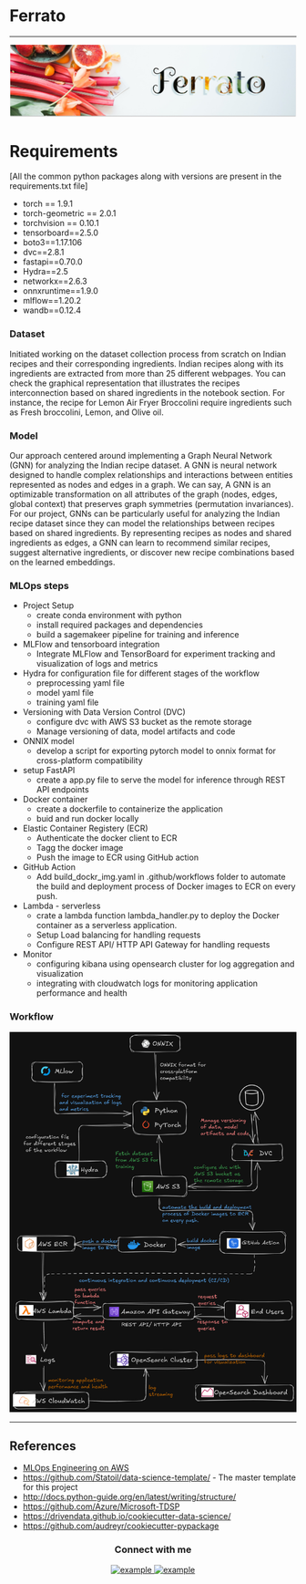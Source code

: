 
# Ferrato


---
![Ferrato](https://github.com/Sparten-Ashvinee/Ferrato/blob/master/food.png)

# Requirements
[All the common python packages along with versions are present in the requirements.txt file]
- torch == 1.9.1
- torch-geometric == 2.0.1
- torchvision == 0.10.1
- tensorboard==2.5.0
- boto3==1.17.106
- dvc==2.8.1
- fastapi==0.70.0
- Hydra==2.5
- networkx==2.6.3
- onnxruntime==1.9.0
- mlflow==1.20.2
- wandb==0.12.4


### Dataset
Initiated working on the dataset collection process from scratch on Indian recipes and their corresponding ingredients. Indian recipes along with its ingredients are extracted from more than 25 different webpages. You can check the graphical representation that illustrates the recipes interconnection based on shared ingredients in the notebook section. For instance, the recipe for Lemon Air Fryer Broccolini require ingredients such as Fresh broccolini, Lemon, and Olive oil. 

### Model
Our approach centered around implementing a Graph Neural Network (GNN) for analyzing the Indian recipe dataset. A GNN is neural network designed to handle complex relationships and interactions between entities represented as nodes and edges in a graph. We can say, A GNN is an optimizable transformation on all attributes of the graph (nodes, edges, global context) that preserves graph symmetries (permutation invariances).  
For our project, GNNs can be particularly useful for analyzing the Indian recipe dataset since they can model the relationships between recipes based on shared ingredients. By representing recipes as nodes and shared ingredients as edges, a GNN can learn to recommend similar recipes, suggest alternative ingredients, or discover new recipe combinations based on the learned embeddings.

### MLOps steps
- Project Setup
    - create conda environment with python
    - install required packages and dependencies
    - build a sagemakeer pipeline for training and inference
- MLFlow and tensorboard integration
    - Integrate MLFlow and TensorBoard for experiment tracking and visualization of logs and metrics
- Hydra for configuration file for different stages of the workflow
    - preprocessing yaml file
    - model yaml file
    - training yaml file
- Versioning with Data Version Control (DVC)
   - configure dvc with AWS S3 bucket as the remote storage
   - Manage versioning of data, model artifacts and code
- ONNIX model
    - develop a script for exporting pytorch model to onnix format for cross-platform compatibility
- setup FastAPI
    - create a app.py file to serve the model for inference through REST API endpoints
- Docker container
    - create a dockerfile to containerize the application
    - buid and run docker locally 
- Elastic Container Registery (ECR)
    - Authenticate the docker client to ECR
    - Tagg the docker image
    - Push the image to ECR using GitHub action
- GitHub Action
    - Add build_dockr_img.yaml in .github/workflows folder to automate the build and deployment process of Docker images to ECR on every push.
- Lambda - serverless
    - crate a lambda function lambda_handler.py to deploy the Docker container as a serverless application.
    - Setup Load balancing for handling requests
    - Configure REST API/ HTTP API Gateway for handling requests
- Monitor
    - configuring kibana using opensearch cluster for log aggregation and visualization
    - integrating with cloudwatch logs for monitoring application performance and health

### Workflow
<img src="https://github.com/Sparten-Ashvinee/Ferrato/blob/5fc6f1d3c57617bf7ad316555a8911cb9c5cbc1c/imgs/Untitled-2024-08-28-2139_.png">



-----------------------------------------------------------------------------------------------------------------------------------------------------------------


## References
* [MLOps Engineering on AWS](https://d1.awsstatic.com/training-and-certification/classroom-training/mlops-engineering-on-aws.pdf)
* https://github.com/Statoil/data-science-template/ - The master template for this project
* http://docs.python-guide.org/en/latest/writing/structure/
* https://github.com/Azure/Microsoft-TDSP
* https://drivendata.github.io/cookiecutter-data-science/
* https://github.com/audreyr/cookiecutter-pypackage

<h3 align="center">Connect with me</h3>

<div style="margin-top:10px" align="center">
  <div>
    <a  href="https://linkedin.com/in/example" target="_blank">
      <img src="https://img.shields.io/badge/Linked%20In-0A66C2.svg?style=for-the-badge&logo=linkedin&logoColor=white" alt="example"/>
    </a>
    <a href="https://twitter.com/example" target="_blank">
      <img src="https://img.shields.io/badge/Twitter-1DA1F2.svg?style=for-the-badge&logo=twitter&logoColor=white" alt="example"/>
    </a>
  </div>
</div> 
